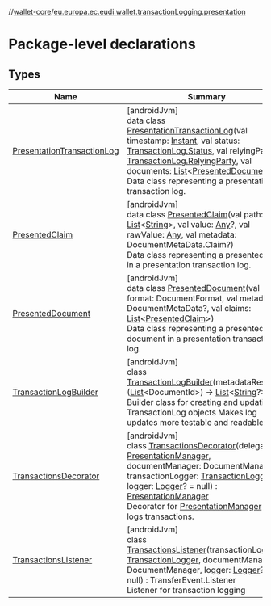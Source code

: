 //[wallet-core](../../index.md)/[eu.europa.ec.eudi.wallet.transactionLogging.presentation](index.md)

# Package-level declarations

## Types

| Name | Summary |
|---|---|
| [PresentationTransactionLog](-presentation-transaction-log/index.md) | [androidJvm]<br>data class [PresentationTransactionLog](-presentation-transaction-log/index.md)(val timestamp: [Instant](https://developer.android.com/reference/kotlin/java/time/Instant.html), val status: [TransactionLog.Status](../eu.europa.ec.eudi.wallet.transactionLogging/-transaction-log/-status/index.md), val relyingParty: [TransactionLog.RelyingParty](../eu.europa.ec.eudi.wallet.transactionLogging/-transaction-log/-relying-party/index.md), val documents: [List](https://kotlinlang.org/api/latest/jvm/stdlib/kotlin-stdlib/kotlin.collections/-list/index.html)&lt;[PresentedDocument](-presented-document/index.md)&gt;)<br>Data class representing a presentation transaction log. |
| [PresentedClaim](-presented-claim/index.md) | [androidJvm]<br>data class [PresentedClaim](-presented-claim/index.md)(val path: [List](https://kotlinlang.org/api/latest/jvm/stdlib/kotlin-stdlib/kotlin.collections/-list/index.html)&lt;[String](https://kotlinlang.org/api/latest/jvm/stdlib/kotlin-stdlib/kotlin/-string/index.html)&gt;, val value: [Any](https://kotlinlang.org/api/latest/jvm/stdlib/kotlin-stdlib/kotlin/-any/index.html)?, val rawValue: [Any](https://kotlinlang.org/api/latest/jvm/stdlib/kotlin-stdlib/kotlin/-any/index.html), val metadata: DocumentMetaData.Claim?)<br>Data class representing a presented claim in a presentation transaction log. |
| [PresentedDocument](-presented-document/index.md) | [androidJvm]<br>data class [PresentedDocument](-presented-document/index.md)(val format: DocumentFormat, val metadata: DocumentMetaData?, val claims: [List](https://kotlinlang.org/api/latest/jvm/stdlib/kotlin-stdlib/kotlin.collections/-list/index.html)&lt;[PresentedClaim](-presented-claim/index.md)&gt;)<br>Data class representing a presented document in a presentation transaction log. |
| [TransactionLogBuilder](-transaction-log-builder/index.md) | [androidJvm]<br>class [TransactionLogBuilder](-transaction-log-builder/index.md)(metadataResolver: ([List](https://kotlinlang.org/api/latest/jvm/stdlib/kotlin-stdlib/kotlin.collections/-list/index.html)&lt;DocumentId&gt;) -&gt; [List](https://kotlinlang.org/api/latest/jvm/stdlib/kotlin-stdlib/kotlin.collections/-list/index.html)&lt;[String](https://kotlinlang.org/api/latest/jvm/stdlib/kotlin-stdlib/kotlin/-string/index.html)?&gt;)<br>Builder class for creating and updating TransactionLog objects Makes log updates more testable and readable |
| [TransactionsDecorator](-transactions-decorator/index.md) | [androidJvm]<br>class [TransactionsDecorator](-transactions-decorator/index.md)(delegate: [PresentationManager](../eu.europa.ec.eudi.wallet.presentation/-presentation-manager/index.md), documentManager: DocumentManager, transactionLogger: [TransactionLogger](../eu.europa.ec.eudi.wallet.transactionLogging/-transaction-logger/index.md), logger: [Logger](../eu.europa.ec.eudi.wallet.logging/-logger/index.md)? = null) : [PresentationManager](../eu.europa.ec.eudi.wallet.presentation/-presentation-manager/index.md)<br>Decorator for [PresentationManager](../eu.europa.ec.eudi.wallet.presentation/-presentation-manager/index.md) that logs transactions. |
| [TransactionsListener](-transactions-listener/index.md) | [androidJvm]<br>class [TransactionsListener](-transactions-listener/index.md)(transactionLogger: [TransactionLogger](../eu.europa.ec.eudi.wallet.transactionLogging/-transaction-logger/index.md), documentManager: DocumentManager, logger: [Logger](../eu.europa.ec.eudi.wallet.logging/-logger/index.md)? = null) : TransferEvent.Listener<br>Listener for transaction logging |
